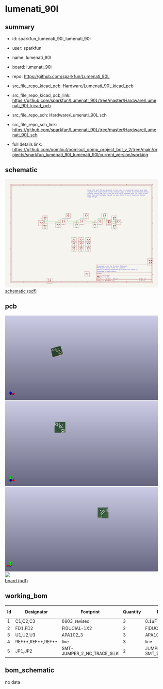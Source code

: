 # lumenati_90l
 
## summary 
* id: sparkfun_lumenati_90l_lumenati_90l
* user: sparkfun
* name: lumenati_90l
* board: lumenati_90l
* repo: https://github.com/sparkfun/Lumenati_90L
* src_file_repo_kicad_pcb: Hardware/Lumenati_90L.kicad_pcb
* src_file_repo_kicad_pcb_link: https://github.com/sparkfun/Lumenati_90L/tree/master/Hardware/Lumenati_90L.kicad_pcb


* src_file_repo_sch: Hardware/Lumenati_90L.sch
* src_file_repo_sch_link: https://github.com/sparkfun/Lumenati_90L/tree/master/Hardware/Lumenati_90L.sch
* full details link: https://github.com/oomlout/oomlout_oomp_project_bot_v_2/tree/main/projects/sparkfun_lumenati_90l_lumenati_90l/current_version/working  

## schematic  
![](working_schematic_600.png)  
[schematic (pdf)](working_schematic.pdf) 






















## pcb  
![](working_3d_600.png) 
![](working_3d_front_600.png)  
![](working_3d_back_600.png)  
![](working_600.png)  
[board (pdf)](working.pdf)  

## working_bom
| Id | Designator | Footprint | Quantity | Designation | Supplier and ref |  | None | 
| --- | --- | --- | --- | --- | --- | --- | --- | 
| 1 | C1,C2,C3 | 0603_revised | 3 | 0.1uF |  |  | [''] | 
| 2 | FD1,FD2 | FIDUCIAL-1X2 | 2 | FIDUCIAL1X2 |  |  | [''] | 
| 3 | U1,U2,U3 | APA102_3 | 3 | APA102 |  |  | [''] | 
| 4 | REF**,REF**,REF** | line | 3 | line |  |  | [''] | 
| 5 | JP1,JP2 | SMT-JUMPER_2_NC_TRACE_SILK | 2 | JUMPER-SMT_2_NC_TRACE_SILK |  |  | [''] | 


## bom_schematic
no data


